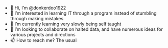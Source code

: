 - 👋 Hi, I’m @donkerdoo1922
- 👀 I’m interested in learning IT through a program instead of stumbling through making mistakes
- 🌱 I’m currently learning very slowly being self taught
- 💞️ I’m looking to collaborate on halted data, and have numerous ideas for various projects and directions
- 📫 How to reach me? The usual

<!---
donkerdoo1922/donkerdoo1922 is a ✨ special ✨ repository because its `README.md` (this file) appears on your GitHub profile.
You can click the Preview link to take a look at your changes.
--->
